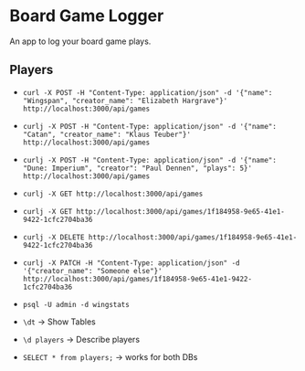 # Board Game Logger
An app to log your board game plays.

## Players
- `curl -X POST -H "Content-Type: application/json" -d '{"name": "Wingspan", "creator_name": "Elizabeth Hargrave"}' http://localhost:3000/api/games`
- `curlj -X POST -H "Content-Type: application/json" -d '{"name": "Catan", "creator_name": "Klaus Teuber"}' http://localhost:3000/api/games`
- `curlj -X POST -H "Content-Type: application/json" -d '{"name": "Dune: Imperium", "creator": "Paul Dennen", "plays": 5}' http://localhost:3000/api/games`
- `curlj -X GET http://localhost:3000/api/games`
- `curlj -X GET http://localhost:3000/api/games/1f184958-9e65-41e1-9422-1cfc2704ba36`
- `curlj -X DELETE http://localhost:3000/api/games/1f184958-9e65-41e1-9422-1cfc2704ba36`
- `curlj -X PATCH -H "Content-Type: application/json" -d '{"creator_name": "Someone else"}' http://localhost:3000/api/games/1f184958-9e65-41e1-9422-1cfc2704ba36`

- `psql -U admin -d wingstats`
- `\dt` -> Show Tables
- `\d players` -> Describe players
- `SELECT * from players;` -> works for both DBs